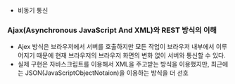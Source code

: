 * 비동기 통신
### Ajax(Asynchronous JavaScript And XML)와 REST 방식의 이해
* Ajex 방식은 브라우저에서 서버를 호출하지만 모든 작업이 브라우저 내부에서 이루어지기 때문에 현재 브라우저의 브라우저 화면의 변화 없이 서버와 통신할 수 있다.
* 실제 구현은 자바스크립트를 이용해서 XML을 주고받는 방식을 이용했지만, 최근에는 JSON(JavaScriptObjectNotaion)을 이용하는 방식을 더 선호
